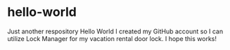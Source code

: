 # hello-world
Just another respository
Hello World
I created my GitHub account so I can utilize Lock Manager for my vacation rental door lock.
I hope this works!
